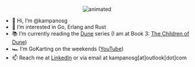 
<p align="center">
  <img src="https://media.giphy.com/media/xTiIzJSKB4l7xTouE8/giphy.gif" alt="animated" />
</p>

- 👋 Hi, I’m @kampanosg
- 👀 I’m interested in Go, Erlang and Rust
- 📚 I’m currently reading the [Dune](https://en.wikipedia.org/wiki/Dune_(franchise)) series (I am at Book 3: [The Children of Dune](https://www.amazon.co.uk/Children-Dune-Third-Novel/dp/0575074906))
- 🏎️ I’m GoKarting on the weekends ([YouTube](https://youtu.be/SMDz30XbHNY))
- 📫 Reach me at [LinkedIn](https://uk.linkedin.com/in/kampanosg) or via email at kampanosg[at]outlook[dot]com
